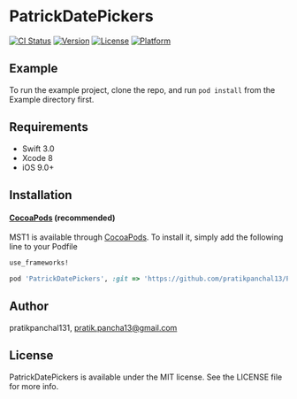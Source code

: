 # PatrickDatePickers

[![CI Status](http://img.shields.io/travis/pratikpanchal131/PatrickDatePickers.svg?style=flat)](https://travis-ci.org/pratikpanchal131/PatrickDatePickers)
[![Version](https://img.shields.io/cocoapods/v/PatrickDatePickers.svg?style=flat)](http://cocoapods.org/pods/PatrickDatePickers)
[![License](https://img.shields.io/cocoapods/l/PatrickDatePickers.svg?style=flat)](http://cocoapods.org/pods/PatrickDatePickers)
[![Platform](https://img.shields.io/cocoapods/p/PatrickDatePickers.svg?style=flat)](http://cocoapods.org/pods/PatrickDatePickers)

## Example

To run the example project, clone the repo, and run `pod install` from the Example directory first.

## Requirements

* Swift 3.0
* Xcode 8
* iOS 9.0+

## Installation

#### [CocoaPods](http://cocoapods.org) (recommended)

MST1 is available through [CocoaPods](http://cocoapods.org). To install
it, simply add the following line to your Podfile

````ruby
use_frameworks!

pod 'PatrickDatePickers', :git => 'https://github.com/pratikpanchal13/PatrickDatePickers.git'
````


## Author

pratikpanchal131, pratik.pancha13@gmail.com

## License

PatrickDatePickers is available under the MIT license. See the LICENSE file for more info.
